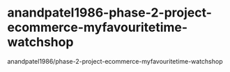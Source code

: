 # anandpatel1986-phase-2-project-ecommerce-myfavouritetime-watchshop
anandpatel1986/phase-2-project-ecommerce-myfavouritetime-watchshop
